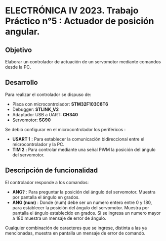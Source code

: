 # ELECTRÓNICA IV 2023. Trabajo Práctico n°5 : Actuador de posición angular. 

## Objetivo
Elaborar un controlador de actuación de  un servomotor mediante comandos desde la PC. 

## Desarrollo
Para realizar el controlador se dispuso de:
- Placa con microcontrolador: **STM32F103C8T6**
- Debugger: **STLINK_V2**
- Adaptador USB a UART: **CH340**
- Servomotor: **SG90**

Se debió configurar en el microcontrolador los periféricos :
- **USART 1** : Para establecer la comunicación bidireccional entre el microcontrolador y la PC.
- **TIM 2** : Para controlar mediante una señal PWM la posición del ángulo del servomotor.

## Descripción de funcionalidad
El controlador responde a los comandos:
- **ANG?** : Para preguntar la posición del ángulo del servomotor. Muestra por pantalla el ángulo en grados.
- **ANG (num)** : Donde (num) debe ser un numero entero entre 0 y 180, para establecer la posición del ángulo del servomotor. Muestra por pantalla el ángulo establecido en grados. Si se ingresa un numero mayor a 180 muestra un mensaje de error de ángulo.
  
Cualquier combinación de caracteres que se ingrese, distinta a las ya mencionadas, muestra en pantalla un mensaje de error de comando.

